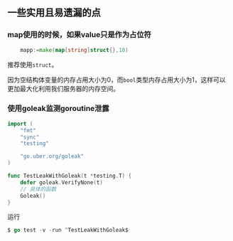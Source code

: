 ## 一些实用且易遗漏的点

### map使用的时候，如果value只是作为占位符

```go
	mapp:=make(map[string]struct{},10)
```

推荐使用`struct`。  

因为空结构体变量的内存占用大小为0，而`bool`类型内存占用大小为1，这样可以更加最大化利用我们服务器的内存空间。  


### 使用goleak监测goroutine泄露

```go
import (
	"fmt"
	"sync"
	"testing"

	"go.uber.org/goleak"
)

func TestLeakWithGoleak(t *testing.T) {
	defer goleak.VerifyNone(t)
    // 具体的函数
	Goleak()
}
```

运行

```go
$ go test -v -run ^TestLeakWithGoleak$
```